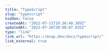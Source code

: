 ```yaml
---
title: "TypeScript"
slug: "typescript"
hidden: false
createdAt: "2022-07-21T19:38:40.385Z"
updatedAt: "2022-07-26T20:00:07.035Z"
type: "link"
link_url: "https://mcap.dev/docs/typescript/"
link_external: true
---
```

